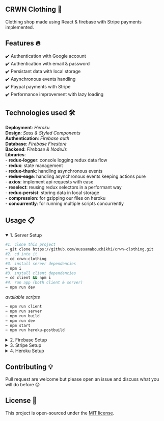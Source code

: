 ## CRWN Clothing 🎯
Clothing shop made using React & firebase with Stripe payments implemented.

## Features 🔥
✔️ Authentication with Google account <br />
✔️ Authentication with email & password <br />
✔️ Persistant data with local storage <br />
✔️ Asynchronous events handling <br />
✔️ Paypal payments with Stripe <br />
✔️ Performance improvement with lazy loading <br />

## Technologies used 🛠️
**Deployment**: *Heroku*<br />
**Design**: *Sass & Styled Components*<br />
**Authentication**: *Firebase auth*<br />
**Database**: *Firebase Firestore*<br />
**Backend**: *Firebase & NodeJs* <br />
**Libraries**: <br />
    - **redux-logger**: console logging redux data flow <br />
    - **redux**: state management <br />
    - **redux-thunk**: handling asynchronous events <br />
    - <del><strong>redux-saga</strong></del>: handling asynchronous events keeping actions pure <br />
    - **axios**: implement api requests with ease <br />
    - **reselect**: reusing redux selectors in a performant way <br />
    - **redux-persist**: storing data in local storage <br />
    - **compression**: for gzipping our files on heroku <br />
    - **concurrently**: for running multiple scripts concurrently <br />

## Usage 📋
<details open>
<summary>1. Server Setup</summary>

```bash
#1. clone this project
~ git clone https://github.com/oussamabouchikhi/crwn-clothing.git
#2. cd into it
~ cd crwn-clothing
#3. install serevr dependencies
~ npm i
#3. install client dependencies
~ cd client && npm i
#4. run app (both client & server)
~ npm run dev
```
*available scripts*
```bash
~ npm run client
~ npm run server
~ npm run build
~ npm run dev
~ npm start
~ npm run heroku-postbuild
```
</details>

<details>
<summary>2. Firebase Setup</summary>

Remember to replace the `config` variable in your `firebase.utils.js` with your own config object from the firebase dashboard! Navigate to the project settings and scroll down to the config code. Copy the object in the code and replace the variable in your cloned code.

![alt text](https://i.ibb.co/6ywMkBf/Screen-Shot-2019-07-01-at-11-35-02-AM.png "image to firebase config")
</details>

<details>
<summary>3. Stripe Setup</summary>

## Publishable Key
Set the `publishableKey` variable in the `StripeButton.jsx` with your own publishable key from the stripe dashboard.

![alt text](https://i.ibb.co/djQTmVF/Screen-Shot-2019-07-01-at-2-18-50-AM.png "image to publishable key")

## Secret Key
**First of all** *You need first to get your secret key from* [here](https://dashboard.stripe.com/test/apikeys) <br>
**Then**
```bash
# Rename example.env to .env
~ mv example.env .env
```
**Finally** *copy your secret key inside .env folder*
>! You don't need to put it in quotation marks '' ""
```
STRIPE_SECRET_KEY=YOUR_SECRET_KEY_GOES_HERE
```

</details>

<details>
<summary>4. Heroku Setup</summary>

## Things to set before you deploy

You will also need to connect your existing Heroku app to this new forked and cloned repo, or you have to create a new Heroku app and push to it. A quick refresher on how to do either of these:

<details>
<summary>Set to an existing Heroku app</summary>

To set to an existing Heroku app you already have deployed, you need to know the name of the app you want to deploy to. To see a list of all the apps you currently have on Heroku:

```
heroku apps
```

Copy the name of the app you want to connect the project to, then run:

```
heroku git:remote -a <PASTE_YOUR_APP_NAME_HERE>
```

And now you'll have your repo connected to the heroku app under the git remote name `heroku`.

Then skip to the bottom of this article to see what to do next!
</details>

<details>
<summary>Create a new Heroku app</summary>
<br>
Create a new Heroku project by typing in your terminal:

```
heroku create
```

This will create a new Heroku project for you. Then run:

```
git remote -v
```

You should see heroku `https://git.heroku.com/<RANDOMLY_GENERATED_NAME_OF_YOUR_APP>` in the list. This means you have successfully connected your project to the newly created Heroku app under the git remote of `heroku`.
</details>

<details>
<summary>Deploying to Heroku</summary>

Add the `mars/create-react-app-buildpack` to your heroku project by typing:

```
heroku buildpacks:set mars/create-react-app-buildpack
```

You can then deploy to heroku by running:

```
git push heroku master
```

You will see this warning message if you are pushing to an existing app:

```
! [rejected]        master -> master (fetch first)
error: failed to push some refs to 'https://git.heroku.com/hasura-crwn-clothing.git'
hint: Updates were rejected because the remote contains work that you do
hint: not have locally. This is usually caused by another repository pushing
hint: to the same ref. You may want to first integrate the remote changes
hint: (e.g., 'git pull ...') before pushing again.
hint: See the 'Note about fast-forwards' in 'git push --help' for details.
```

This is because we are pushing to an existing app that was deploying an entirely different repository from what we have now. Simply run:

```
git push heroku master --force
```

This will overwrite the existing Heroku app with our new code.

</details>

<details>
<summary>Open our Heroku project</summary>

After heroku finishes building our project, we can simply run:

```
heroku open
```

This will open up our browser and take us to our newly deployed Heroku project!
</details>
</details>

</details>

## Contributing 💡
Pull request are welcome but please open an issue and discuss what you will do before 😊

## License 📄
This project is open-sourced under the [MIT license](https://opensource.org/licenses/MIT).
